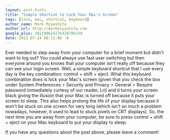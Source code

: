 ```yaml
---
layout: post-hints
title: "Simple Shortcut to Lock Your Mac's Screen"
tags: [lock, mac, shortcut, keyboard]
author_name: Mark Miyashita
author_url: http://markmiyashita.com
google_plus: 101180624276428786239
date: 2012-07-24 08:11:00 -8
---
```


Ever needed to step away from your computer for a brief moment but didn't want to log out? You could always use fast user switching but then everyone around you knows that your computer isn't really off because they can see your login screen. Well, a simple keyboard shortcut that I use every day is the key combination: control + shift + eject. What this keyboard combination does is lock your Mac's screen (given that you check the box under System Preferences > Security and Privacy > General > Require password immediately curtesy of our reader, Lri) and it turns your screen black giving the illusion that your Mac is turned off because it puts your screen to sleep. This also helps prolong the life of your display because it won't be stuck on one screen for very long (which isn't so much a problem nowadays, however, it used to lead to stuck pixels on CRT displays). So, the next time you are away from your computer, be sure to press control + shift + eject on your Mac keyboard to put your display to sleep.

If you have any questions about the post above, please leave a comment!
